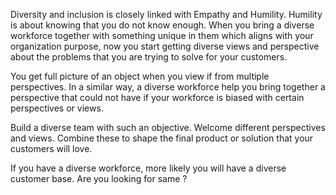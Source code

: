 Diversity and inclusion is closely linked with Empathy and Humility. Humility is about knowing that you do not know enough. When you bring a diverse workforce together with something unique in them which aligns with your organization purpose, now you start getting diverse views and perspective about the problems that you are trying to solve for your customers. 

You get full picture of an object when you view if from multiple perspectives. In a similar way, a diverse workforce help you bring together a perspective that could not have if your workforce is biased with certain perspectives or views. 

Build a diverse team with such an objective. Welcome different perspectives and views. Combine these to shape the final product or solution that your customers will love. 

If you have a diverse workforce, more likely you will have a diverse customer base. Are you looking for same ? 